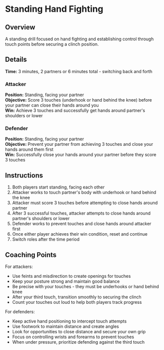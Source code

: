 # Standing Hand Fighting

## Overview
A standing drill focused on hand fighting and establishing control through touch points before securing a clinch position.

## Details
**Time:** 3 minutes, 2 partners or 6 minutes total - switching back and forth  

### Attacker
**Position:** Standing, facing your partner  
**Objective:** Score 3 touches (underhook or hand behind the knee) before your partner can close their hands around you  
**Win:** Achieve 3 touches and successfully get hands around partner's shoulders or lower  

### Defender
**Position:** Standing, facing your partner  
**Objective:** Prevent your partner from achieving 3 touches and close your hands around them first  
**Win:** Successfully close your hands around your partner before they score 3 touches  

## Instructions
1. Both players start standing, facing each other
2. Attacker works to touch partner's body with underhook or hand behind the knee
3. Attacker must score 3 touches before attempting to close hands around partner
4. After 3 successful touches, attacker attempts to close hands around partner's shoulders or lower
5. Defender works to prevent touches and close hands around attacker first
6. Once either player achieves their win condition, reset and continue
7. Switch roles after the time period

## Coaching Points
For attackers:
- Use feints and misdirection to create openings for touches
- Keep your posture strong and maintain good balance
- Be precise with your touches - they must be underhooks or hand behind knee
- After your third touch, transition smoothly to securing the clinch
- Count your touches out loud to help both players track progress

For defenders:
- Keep active hand positioning to intercept touch attempts
- Use footwork to maintain distance and create angles
- Look for opportunities to close distance and secure your own grip
- Focus on controlling wrists and forearms to prevent touches
- When under pressure, prioritize defending against the third touch

